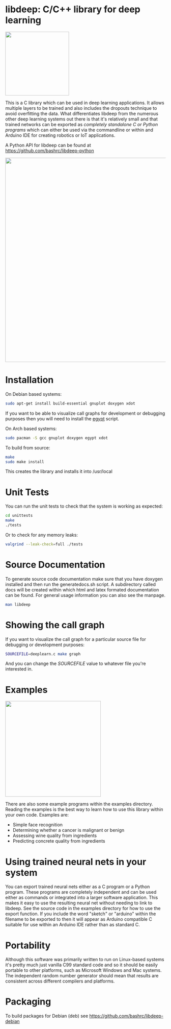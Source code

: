 # libdeep: C/C++ library for deep learning

<img src="https://github.com/bashrc/libdeep/blob/master/img/logo.png?raw=true" width=200/>

This is a C library which can be used in deep learning applications.  It allows multiple layers to be trained and also includes the dropouts technique to avoid overfitting the data. What differentiates libdeep from the numerous other deep learning systems out there is that it's relatively small and that trained networks can be exported as *completely standalone C or Python programs* which can either be used via the commandline or within and Arduino IDE for creating robotics or IoT applications.

A Python API for libdeep can be found at https://github.com/bashrc/libdeep-python

<img src="https://github.com/bashrc/libdeep/blob/master/examples/cancer_classification/cancer_detection_training_error.png?raw=true" width=640/>

Installation
============

On Debian based systems:

```bash
sudo apt-get install build-essential gnuplot doxygen xdot
```

If you want to be able to visualize call graphs for development or debugging purposes then you will need to install the [egypt](http://www.gson.org/egypt) script.

On Arch based systems:

``` bash
sudo pacman -S gcc gnuplot doxygen egypt xdot
```

To build from source:

```bash
make
sudo make install
```

This creates the library and installs it into /usr/local

Unit Tests
==========

You can run the unit tests to check that the system is working as expected:

```bash
cd unittests
make
./tests
```

Or to check for any memory leaks:

```bash
valgrind --leak-check=full ./tests
```

Source Documentation
====================

To generate source code documentation make sure that you have doxygen installed and then run the generatedocs.sh script.  A subdirectory called docs will be created within which html and latex formated documentation can be found.  For general usage information you can also see the manpage.

```bash
man libdeep
```

Showing the call graph
======================

If you want to visualize the call graph for a particular source file for debugging or development purposes:

``` bash
SOURCEFILE=deeplearn.c make graph
```

And you can change the *SOURCEFILE* value to whatever file you're interested in.

Examples
========

<img src="https://github.com/bashrc/libdeep/blob/master/examples/facerec/libdeep_facerec.png?raw=true" width=300/>

There are also some example programs within the examples directory. Reading the examples is the best way to learn how to use this library within your own code. Examples are:

 * Simple face recognition
 * Determining whether a cancer is malignant or benign
 * Assessing wine quality from ingredients
 * Predicting concrete quality from ingredients

Using trained neural nets in your system
========================================

You can export trained neural nets either as a C program or a Python program. These programs are completely independent and can be used either as commands or integrated into a larger software application. This makes it easy to use the resulting neural net without needing to link to libdeep. See the source code in the examples directory for how to use the export function. If you include the word "sketch" or "arduino" within the filename to be exported to then it will appear as Arduino compatible C suitable for use within an Arduino IDE rather than as standard C.

Portability
===========

Although this software was primarily written to run on Linux-based systems it's pretty much just vanilla C99 standard code and so it should be easily portable to other platforms, such as Microsoft Windows and Mac systems. The independent random number generator should mean that results are consistent across different compilers and platforms.

Packaging
=========

To build packages for Debian (deb) see https://github.com/bashrc/libdeep-debian
